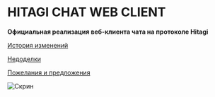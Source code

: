 # HITAGI CHAT WEB CLIENT
**Официальная реализация веб-клиента чата на протоколе Hitagi**

[История изменений](https://github.com/redspirit/hitagi-client/wiki/%D0%98%D1%81%D1%82%D0%BE%D1%80%D0%B8%D1%8F-%D0%B8%D0%B7%D0%BC%D0%B5%D0%BD%D0%B5%D0%BD%D0%B8%D0%B9)

[Недоделки](https://github.com/redspirit/hitagi-client/wiki/%D0%A7%D1%82%D0%BE-%D0%BD%D0%B0%D0%B4%D0%BE-%D0%B4%D0%BE%D0%B4%D0%B5%D0%BB%D0%B0%D1%82%D1%8C)

[Пожелания и предложения](http://hitagi.reformal.ru/)

![Скрин](http://aniavatars.com/lib/help_img/chat-3.png)
